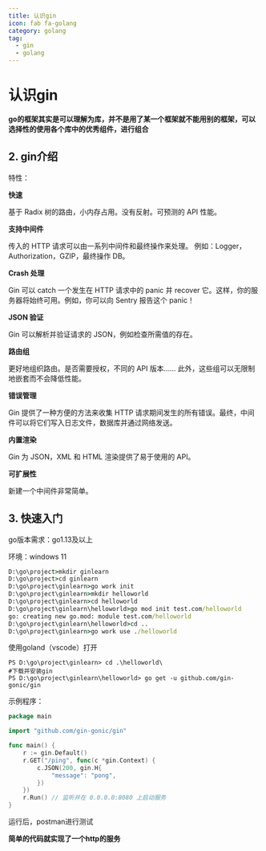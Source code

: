 ```yaml
---
title: 认识gin
icon: fab fa-golang
category: golang
tag:
  - gin
  - golang
---
```

# 认识gin


**go的框架其实是可以理解为库，并不是用了某一个框架就不能用别的框架，可以选择性的使用各个库中的优秀组件，进行组合**

## 2. gin介绍

特性：

**快速**

基于 Radix 树的路由，小内存占用。没有反射。可预测的 API 性能。

**支持中间件**

传入的 HTTP 请求可以由一系列中间件和最终操作来处理。 例如：Logger，Authorization，GZIP，最终操作 DB。

**Crash 处理**

Gin 可以 catch 一个发生在 HTTP 请求中的 panic 并 recover 它。这样，你的服务器将始终可用。例如，你可以向 Sentry 报告这个 panic！

**JSON 验证**

Gin 可以解析并验证请求的 JSON，例如检查所需值的存在。

**路由组**

更好地组织路由。是否需要授权，不同的 API 版本…… 此外，这些组可以无限制地嵌套而不会降低性能。

**错误管理**

Gin 提供了一种方便的方法来收集 HTTP 请求期间发生的所有错误。最终，中间件可以将它们写入日志文件，数据库并通过网络发送。

**内置渲染**

Gin 为 JSON，XML 和 HTML 渲染提供了易于使用的 API。

**可扩展性**

新建一个中间件非常简单。

## 3. 快速入门

go版本需求：go1.13及以上

环境：windows 11

~~~cmd
D:\go\project>mkdir ginlearn
D:\go\project>cd ginlearn
D:\go\project\ginlearn>go work init
D:\go\project\ginlearn>mkdir helloworld
D:\go\project\ginlearn>cd helloworld
D:\go\project\ginlearn\helloworld>go mod init test.com/helloworld
go: creating new go.mod: module test.com/helloworld
D:\go\project\ginlearn\helloworld>cd ..
D:\go\project\ginlearn>go work use ./helloworld
~~~

使用goland（vscode）打开


~~~shell
PS D:\go\project\ginlearn> cd .\helloworld\
#下载并安装gin
PS D:\go\project\ginlearn\helloworld> go get -u github.com/gin-gonic/gin
~~~

示例程序：

~~~go
package main

import "github.com/gin-gonic/gin"

func main() {
	r := gin.Default()
	r.GET("/ping", func(c *gin.Context) {
		c.JSON(200, gin.H{
			"message": "pong",
		})
	})
	r.Run() // 监听并在 0.0.0.0:8080 上启动服务
}

~~~

运行后，postman进行测试


**简单的代码就实现了一个http的服务**